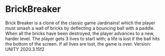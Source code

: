 # BrickBreaker
Brick Breaker is a clone of the classic game Jardinains! which the player must smash a wall of bricks by deflecting a bouncing ball with a paddle. When all the bricks have been destroyed, the player advances to a new, harder level. The player gets 3 lives to start with; a life is lost if the ball hits the bottom of the screen. If all lives are lost, the game is over.
Version: UNITY 2020.3.15f2
